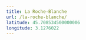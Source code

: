 ```yaml
---
title: La Roche-Blanche
url: /la-roche-blanche/
latitude: 45.708534500000006
longitude: 3.1276022
---
```

